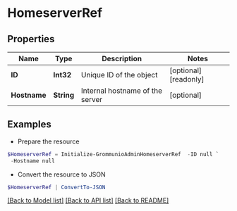 # HomeserverRef
## Properties

Name | Type | Description | Notes
------------ | ------------- | ------------- | -------------
**ID** | **Int32** | Unique ID of the object | [optional] [readonly] 
**Hostname** | **String** | Internal hostname of the server | [optional] 

## Examples

- Prepare the resource
```powershell
$HomeserverRef = Initialize-GrommunioAdminHomeserverRef  -ID null `
 -Hostname null
```

- Convert the resource to JSON
```powershell
$HomeserverRef | ConvertTo-JSON
```

[[Back to Model list]](../README.md#documentation-for-models) [[Back to API list]](../README.md#documentation-for-api-endpoints) [[Back to README]](../README.md)

